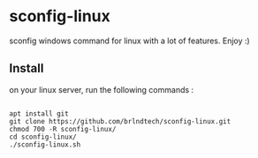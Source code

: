 # sconfig-linux
sconfig windows command for linux with a lot of features. Enjoy :) 

## Install 

on your linux server, run the following commands : 

``` 

apt install git
git clone https://github.com/brlndtech/sconfig-linux.git
chmod 700 -R sconfig-linux/ 
cd sconfig-linux/ 
./sconfig-linux.sh

``` 
